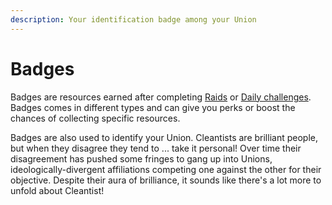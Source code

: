 ```yaml
---
description: Your identification badge among your Union
---
```


# Badges

Badges are resources earned after completing [Raids](../../gameplay-overview/raid.md) or [Daily challenges](../../gameplay-overview/daily-challenges.md). Badges comes in different types and can give you perks or boost the chances of collecting specific resources.&#x20;

Badges are also used to identify your Union. Cleantists are brilliant people, but when they disagree they tend to ... take it personal! Over time their disagreement has pushed some fringes to gang up into Unions, ideologically-divergent affiliations competing one against the other for their objective.  Despite their aura of brilliance, it sounds like there's a lot more to unfold about Cleantist!

